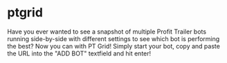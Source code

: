 # ptgrid
Have you ever wanted to see a snapshot of multiple Profit Trailer bots running side-by-side with different settings to see which bot is performing the best? Now you can with PT Grid! Simply start your bot, copy and paste the URL into the "ADD BOT" textfield and hit enter! 
